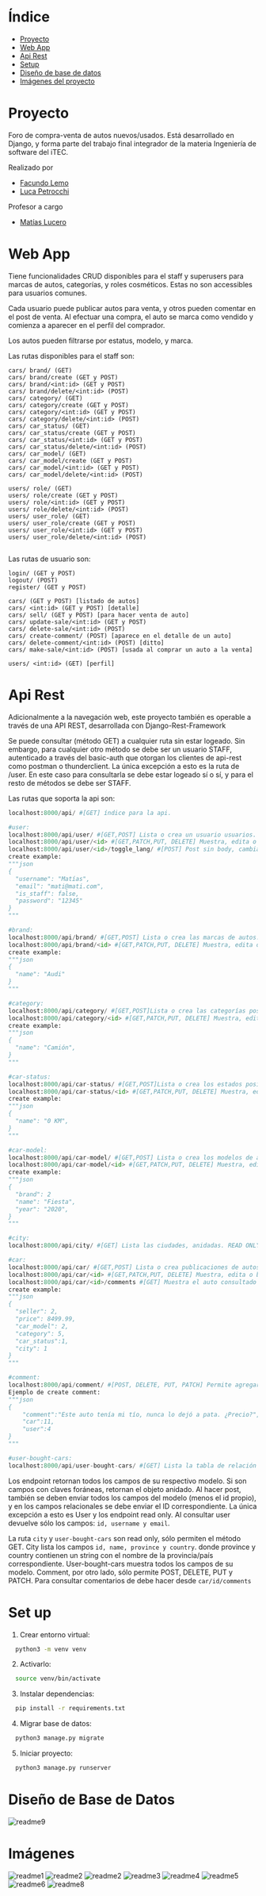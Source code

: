 # Índice
- [Proyecto](#proyecto)
- [Web App](#web-app)
- [Api Rest](#api-rest)
- [Setup](#set-up)
- [Diseño de base de datos](#diseño-de-base-de-datos)
- [Imágenes del proyecto](#imágenes)

# Proyecto
Foro de compra-venta de autos nuevos/usados. Está desarrollado en Django, y forma parte del trabajo final integrador de la materia Ingeniería de software del iTEC.

Realizado por
- [Facundo Lemo](https://github.com/FacuLemo)
- [Luca Petrocchi](https://github.com/lucapetrocchi)

Profesor a cargo
- [Matías Lucero](https://github.com/matiasjavierlucero/)


# Web App
Tiene funcionalidades CRUD disponibles para el staff y superusers para marcas de autos, categorías, y roles cosméticos. Estas no son accessibles para usuarios comunes.

Cada usuario puede publicar autos para venta, y otros pueden comentar en el post de venta. Al efectuar una compra, el auto se marca como vendido y comienza a aparecer en el perfil del comprador. 

Los autos pueden filtrarse por estatus, modelo, y marca.

Las rutas disponibles para el staff son:

```
cars/ brand/ (GET)
cars/ brand/create (GET y POST)
cars/ brand/<int:id> (GET y POST)
cars/ brand/delete/<int:id> (POST)
cars/ category/ (GET)
cars/ category/create (GET y POST)
cars/ category/<int:id> (GET y POST)
cars/ category/delete/<int:id> (POST)
cars/ car_status/ (GET)
cars/ car_status/create (GET y POST)
cars/ car_status/<int:id> (GET y POST)
cars/ car_status/delete/<int:id> (POST)
cars/ car_model/ (GET)
cars/ car_model/create (GET y POST)
cars/ car_model/<int:id> (GET y POST)
cars/ car_model/delete/<int:id> (POST)

users/ role/ (GET)
users/ role/create (GET y POST)
users/ role/<int:id> (GET y POST)
users/ role/delete/<int:id> (POST)
users/ user_role/ (GET)
users/ user_role/create (GET y POST)
users/ user_role/<int:id> (GET y POST)
users/ user_role/delete/<int:id> (POST)


```

Las rutas de usuario son:

```
login/ (GET y POST)
logout/ (POST)
register/ (GET y POST)

cars/ (GET y POST) [listado de autos]
cars/ <int:id> (GET y POST) [detalle]
cars/ sell/ (GET y POST) [para hacer venta de auto]
cars/ update-sale/<int:id> (GET y POST)
cars/ delete-sale/<int:id> (POST)
cars/ create-comment/ (POST) [aparece en el detalle de un auto]
cars/ delete-comment/<int:id> (POST) [ditto]
cars/ make-sale/<int:id> (POST) [usada al comprar un auto a la venta]

users/ <int:id> (GET) [perfil]

```

# Api Rest
Adicionalmente a la navegación web, este proyecto también es operable a través de una API REST, desarrollada con Django-Rest-Framework

Se puede consultar (método GET) a cualquier ruta sin estar logeado. Sin embargo, para cualquier otro método se debe ser un usuario STAFF, autenticado a través del basic-auth que otorgan los clientes de api-rest como postman o thunderclient.
La única excepción a esto es la ruta de /user. En este caso para consultarla se debe estar logeado sí o sí, y para el resto de métodos se debe ser STAFF.

Las rutas que soporta la api son:

```python
localhost:8000/api/ #[GET] índice para la api.

#user:
localhost:8000/api/user/ #[GET,POST] Lista o crea un usuario usuarios.
localhost:8000/api/user/<id> #[GET,PATCH,PUT, DELETE] Muestra, edita o borra una usuario específico.
localhost:8000/api/user/<id>/toggle_lang/ #[POST] Post sin body, cambia el lenguaje de un usuario específico. Requiere ser STAFF.
create example:
"""json
{
  "username": "Matías",
  "email": "mati@mati.com",
  "is_staff": false,
  "password": "12345"
}
"""

#brand:
localhost:8000/api/brand/ #[GET,POST] Lista o crea las marcas de autos.
localhost:8000/api/brand/<id> #[GET,PATCH,PUT, DELETE] Muestra, edita o borra una marca específica.
create example:
"""json
{
  "name": "Audi"
}
"""

#category:
localhost:8000/api/category/ #[GET,POST]Lista o crea las categorías posibles para un auto.
localhost:8000/api/category/<id> #[GET,PATCH,PUT, DELETE] Muestra, edita o borra una categoría específica.
create example:
"""json
{
  "name": "Camión",
}
"""

#car-status:
localhost:8000/api/car-status/ #[GET,POST]Lista o crea los estados posibles para un auto.
localhost:8000/api/car-status/<id> #[GET,PATCH,PUT, DELETE] Muestra, edita o borra un estado específico.
create example:
"""json
{
  "name": "0 KM",
}
"""

#car-model:
localhost:8000/api/car-model/ #[GET,POST] Lista o crea los modelos de auto. Si es get anida la marca.
localhost:8000/api/car-model/<id> #[GET,PATCH,PUT, DELETE] Muestra, edita o borra un modelo de auto específico. Si es consulta, anida la marca.
create example:
"""json
{
  "brand": 2
  "name": "Fiesta",
  "year": "2020",
}
"""

#city:
localhost:8000/api/city/ #[GET] Lista las ciudades, anidadas. READ ONLY, incluso para staff.

#car:
localhost:8000/api/car/ #[GET,POST] Lista o crea publicaciones de autos. Si es get anida todo.
localhost:8000/api/car/<id> #[GET,PATCH,PUT, DELETE] Muestra, edita o borra un posteo de auto específico. Si es consulta, anida todo.
localhost:8000/api/car/<id>/comments #[GET] Muestra el auto consultado en un campo "car" y todos sus comentarios en un campo "comments". 
create example:
"""json
{
  "seller": 2,
  "price": 8499.99,
  "car_model": 2,
  "category": 5,
  "car_status":1,
  "city": 1
}
"""

#comment:
localhost:8000/api/comment/ #[POST, DELETE, PUT, PATCH] Permite agregar y borrar comentarios.
Ejemplo de create comment:
"""json
{
    "comment":"Este auto tenía mi tío, nunca lo dejó a pata. ¿Precio?",
    "car":11,
    "user":4
}
"""

#user-bought-cars:
localhost:8000/api/user-bought-cars/ #[GET] Lista la tabla de relación entre usuarios y autos comprados, anidado. READ ONLY, incluso para staff.

```
Los endpoint retornan todos los campos de su respectivo modelo. Si son campos con claves foráneas, retornan el objeto anidado.
Al hacer post, también se deben enviar todos los campos del modelo (menos el id propio), y en los campos relacionales se debe enviar el ID correspondiente.
La única excepción a esto es User y los endpoint read only.
Al consultar user devuelve sólo los campos: `id, username y email`.

La ruta `city` y `user-bought-cars` son read only, sólo permiten el método GET.
City lista los campos `id, name, province y country`. donde province y country contienen un string con el nombre de la provincia/país correspondiente. User-bought-cars muestra todos los campos de su modelo.
Comment, por otro lado, sólo permite POST, DELETE, PUT y PATCH. Para consultar comentarios de debe hacer desde `car/id/comments`

# Set up
1. Crear entorno virtual:
```bash
  python3 -m venv venv
```
2. Activarlo:
```bash
  source venv/bin/activate
```
3. Instalar dependencias:
```bash
  pip install -r requirements.txt
```
4. Migrar base de datos:
```bash
  python3 manage.py migrate
```
5. Iniciar proyecto:
```bash
  python3 manage.py runserver
```

# Diseño de Base de Datos

![readme9](/readme_images/readme9.png)

# Imágenes

![readme1](/readme_images/readme1.png)
![readme2](/readme_images/readme2.png)
![readme2](/readme_images/readme2.png)
![readme3](/readme_images/readme3.png)
![readme4](/readme_images/readme4.png)
![readme5](/readme_images/readme5.png)
![readme6](/readme_images/readme6.png)
![readme8](/readme_images/readme8.png)
